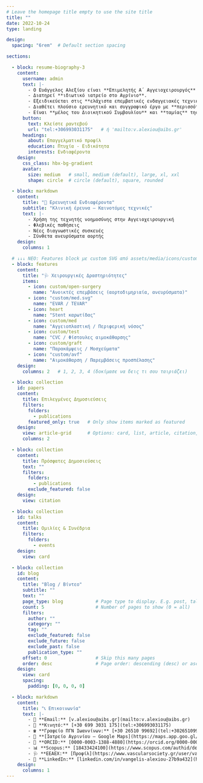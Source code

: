 ```yaml
---
# Leave the homepage title empty to use the site title
title: ""
date: 2022-10-24
type: landing

design:
  spacing: "6rem"  # Default section spacing

sections:

  - block: resume-biography-3
    content:
      username: admin
      text: |-
        - Ο Ευάγγελος Αλεξίου είναι **Επιμελητής Α΄ Αγγειοχειρουργός** και υπηρετεί στο **Πανεπιστημιακό Γενικό Νοσοκομείο Ιωαννίνων**.
        - Διατηρεί **ιδιωτικό ιατρείο στο Αγρίνιο**.
        - Εξειδικεύεται στις **ελάχιστα επεμβατικές ενδαγγειακές τεχνικές** αλλά και στις **μείζονες ανοιχτές επεμβάσεις αρτηριών και φλεβών**.
        - Διαθέτει πλούσιο ερευνητικό και συγγραφικό έργο με **περισσότερες από 50 ξενόγλωσσες δημοσιεύσεις** και συντελεστή επιστημονικής απήχησης **h-index 20**.
        - Είναι **μέλος του Διοικητικού Συμβουλίου** και **ταμίας** της **Ελληνικής Εταιρείας Αγγειακής και Ενδαγγειακής Χειρουργικής**.
      button:
        text: Κλείστε ραντεβού
        url: "tel:+306993031175"   # ή 'mailto:v.alexiou@aibs.gr'
      headings:
        about: Επαγγελματικό προφίλ
        education: Πτυχία - Ειδικότητα
        interests: Ενδιαφέροντα
    design:
      css_class: hbx-bg-gradient
      avatar:
        size: medium   # small, medium (default), large, xl, xxl
        shape: circle  # circle (default), square, rounded

  - block: markdown
    content:
      title: "🔬 Ερευνητικά Ενδιαφέροντα"
      subtitle: "Κλινική έρευνα – Καινοτόμες τεχνικές"
      text: |-
        - Χρήση της τεχνητής νοημοσύνης στην Αγγειοχειρουργική
        - Φλεβικές παθήσεις
        - Νέες διαγνωστικές συσκευές
        - Σύνθετα ανευρύσματα αορτής
    design:
      columns: 1

  # ↓↓↓ ΝΕΟ: Features block με custom SVG από assets/media/icons/custom/*.svg
  - block: features
    content:
      title: "🩺 Χειρουργικές Δραστηριότητες"
      items:
        - icon: custom/open-surgery
          name: "Ανοικτές επεμβάσεις (αορτοδιμηριαία, ανευρύσματα)"
        - icon: "custom/med.svg"
          name: "EVAR / TEVAR"
        - icon: heart
          name: "Stent καρωτίδας"
        - icon: custom/med
          name: "Αγγειοπλαστική / Περιφερική νόσος"
        - icon: custom/test
          name: "CVC / Φίστουλες αιμοκάθαρσης"
        - icon: custom/graft
          name: "Παρακάμψεις / Μοσχεύματα"
        - icon: "custom/avf"
          name: "Αιμοκάθαρση / Παρεμβάσεις προσπέλασης"
    design:
      columns: 2   # 1, 2, 3, 4 (δοκίμασε να δεις τι σου ταιριάζει)

  - block: collection
    id: papers
    content:
      title: Επιλεγμένες Δημοσιεύσεις
      filters:
        folders:
          - publications
        featured_only: true   # Only show items marked as featured
    design:
      view: article-grid      # Options: card, list, article, citation, article-grid
      columns: 2

  - block: collection
    content:
      title: Πρόσφατες Δημοσιεύσεις
      text: ""
      filters:
        folders:
          - publications
        exclude_featured: false
    design:
      view: citation

  - block: collection
    id: talks
    content:
      title: Ομιλίες & Συνέδρια
      filters:
        folders:
          - events
    design:
      view: card

  - block: collection
    id: blog
    content:
      title: "Blog / Βίντεο"
      subtitle: ""
      text: ""
      page_type: blog            # Page type to display. E.g. post, talk, publication...
      count: 5                   # Number of pages to show (0 = all)
      filters:
        author: ""
        category: ""
        tag: ""
        exclude_featured: false
        exclude_future: false
        exclude_past: false
        publication_type: ""
      offset: 0                  # Skip this many pages
      order: desc                # Page order: descending (desc) or ascending (asc) date.
    design:
      view: card
      spacing:
        padding: [0, 0, 0, 0]

  - block: markdown
    content:
      title: "📞 Επικοινωνία"
      text: |-
        - 📧 **Email:** [v.alexiou@aibs.gr](mailto:v.alexiou@aibs.gr)
        - 📱 **Κινητό:** [+30 699 3031 175](tel:+306993031175)
        - ☎️ **Γραφείο ΠΓΝ Ιωαννίνων:** [+30 26510 99692](tel:+302651099692)
        - 🏥 **[Ιατρείο Αγρινίου – Google Maps](https://maps.app.goo.gl/XTBTAhAXWQJPyz7c9)**
        - 🧬 **ORCID:** [0000-0003-1388-4880](https://orcid.org/0000-0003-1388-4880)
        - 📊 **Scopus:** [18433424100](https://www.scopus.com/authid/detail.uri?authorId=18433424100)
        - 🩺 **ΕΕΑΕΧ:** [Προφίλ](https://www.vascularsociety.gr/user/vanalex)
        - 💼 **LinkedIn:** [linkedin.com/in/vangelis-alexiou-27b9a432](https://gr.linkedin.com/in/vangelis-alexiou-27b9a432)
    design:
      columns: 1
---
```

